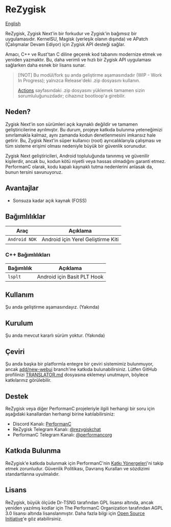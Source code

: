 # ReZygisk

[English](../README.md)

ReZygisk, Zygisk Next'in bir forkudur ve Zygisk'in bağımsız bir uygulamasıdır. KernelSU, Magisk (yerleşik olanın dışında) ve APatch (Çalışmalar Devam Ediyor) için Zygisk API desteği sağlar.

Amacı, C++ ve Rust'tan C diline geçerek kod tabanını modernize etmek ve yeniden yazmaktır. Bu, daha verimli ve hızlı bir Zygisk API uygulaması sağlarken daha esnek bir lisans sunar.

> [!NOT]
> Bu modül/fork şu anda geliştirme aşamasındadır (WIP - Work In Progress); yalnızca Release'deki .zip dosyasını kullanın.
>
> [Actions](https://github.com/PerformanC/ReZygisk/actions) sayfasındaki .zip dosyasını yüklemek tamamen sizin sorumluluğunuzdadır; cihazınız bootloop'a girebilir.

## Neden?

Zygisk Next'in son sürümleri açık kaynaklı değildir ve tamamen geliştiricilerine ayrılmıştır. Bu durum, projeye katkıda bulunma yeteneğimizi sınırlamakla kalmaz, aynı zamanda kodun denetlenmesini imkansız hale getirir. Bu, Zygisk Next'in süper kullanıcı (root) ayrıcalıklarıyla çalışması ve tüm sisteme erişimi olması nedeniyle büyük bir güvenlik sorunudur.

Zygisk Next geliştiricileri, Android topluluğunda tanınmış ve güvenilir kişilerdir, ancak bu, kodun kötü niyetli veya hassas olmadığını garanti etmez. PerformanC olarak, kodu kapalı kaynaklı tutma nedenlerini anlasak da, bunun tersini savunuyoruz.

## Avantajlar

- Sonsuza kadar açık kaynak (FOSS)

## Bağımlılıklar

| Araç             | Açıklama                             |
|------------------|--------------------------------------|
| `Android NDK`    | Android için Yerel Geliştirme Kiti   |

### C++ Bağımlılıkları

| Bağımlılık | Açıklama                        |
|------------|---------------------------------|
| `lsplt`    | Android için Basit PLT Hook     |

## Kullanım

Şu anda geliştirme aşamasındayız. (Yakında)

## Kurulum

Şu anda mevcut kararlı sürüm yoktur. (Yakında)

## Çeviri

Şu anda başka bir platformla entegre bir çeviri sistemimiz bulunmuyor, ancak [add/new-webui](https://github.com/PerformanC/ReZygisk/tree/add/new-webui) branch'ine katkıda bulunabilirsiniz. Lütfen GitHub profilinizi [TRANSLATOR.md](https://github.com/PerformanC/ReZygisk/blob/add/new-webui/TRANSLATOR.md) dosyasına eklemeyi unutmayın, böylece katkılarınız görülebilir.

## Destek
ReZygisk veya diğer PerformanC projeleriyle ilgili herhangi bir soru için aşağıdaki kanallardan herhangi birine katılabilirsiniz:

- Discord Kanalı: [PerformanC](https://discord.gg/uPveNfTuCJ)
- ReZygisk Telegram Kanalı: [@rezygiskchat](https://t.me/rezygiskchat)
- PerformanC Telegram Kanalı: [@performancorg](https://t.me/performancorg)

## Katkıda Bulunma

ReZygisk'e katkıda bulunmak için PerformanC'nin [Katkı Yönergeleri](https://github.com/PerformanC/contributing)'ni takip etmek zorunludur. Güvenlik Politikası, Davranış Kuralları ve sözdizimi standartlarına uyulmalıdır.

## Lisans

ReZygisk, büyük ölçüde Dr-TSNG tarafından GPL lisansı altında, ancak yeniden yazılmış kodlar için The PerformanC Organization tarafından AGPL 3.0 lisansı altında lisanslanmıştır. Daha fazla bilgi için [Open Source Initiative](https://opensource.org/licenses/AGPL-3.0)'e göz atabilirsiniz.
